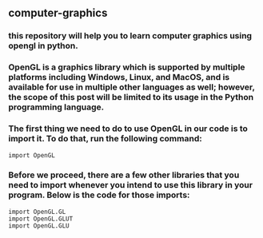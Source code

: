 ## computer-graphics
### this repository will help you to learn computer graphics using opengl in python.
### OpenGL is a graphics library which is supported by multiple platforms including Windows, Linux, and MacOS, and is available for use in multiple other languages as well; however, the scope of this post will be limited to its usage in the Python programming language.
### The first thing we need to do to use OpenGL in our code is to import it. To do that, run the following command:
```
import OpenGL
```
### Before we proceed, there are a few other libraries that you need to import whenever you intend to use this library in your program. Below is the code for those imports:
```
import OpenGL.GL
import OpenGL.GLUT
import OpenGL.GLU
```
